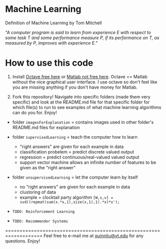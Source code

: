 Machine Learning
================

Definition of Machine Learning by Tom Mitchell

*"A computer program is said to learn from experience E with respect to some task T and some performance measure P, if its performance on T, as measured by P, improves with experience E."*

How to use this code
====================

1. Install [Octave free here](https://db.tt/J97Im052) or [Matlab not free here](http://www.mathworks.com/products/matlab/). Octave == Matlab without the nice graphical user interface. I use octave so don't feel like you are missing anything if you 
don't have money for Matlab.

2. Fork this repository! Navigate into specific folders (made them very specific) and look at the README.md file for that specific folder for which file(s) to run to see examples of what machine learning algorithms can do you for. Enjoy!

- folder ```imagesForExplanation``` = contains images used in other folder's README.md files for explanation

- folder ```supervisedLearning``` = teach the computer how to learn
    + "right answers" are given for each example in data
	+ classification probelem = predict discrete valued output
	+ regression = predict continuous/real-valued valued output 
	+ support vector machine allows an infinite number of features to be given as the "right answer"


- folder ```unsupervisedLearning``` = let the computer learn by itself
    + no "right answers" are given for each example in data
    + clustoring of data
    + example = clocktail party algorithm ```[W,s,v] = svd((repmat(sum(x.*x,1),size(x,1),1).*x)*x');```

- ```TODO: Reinforcement Learning```
- ```TODO: Recommender Systems```

===================================================================
Feel free to e-mail me at quinnliu@vt.edu for any questions. Enjoy!